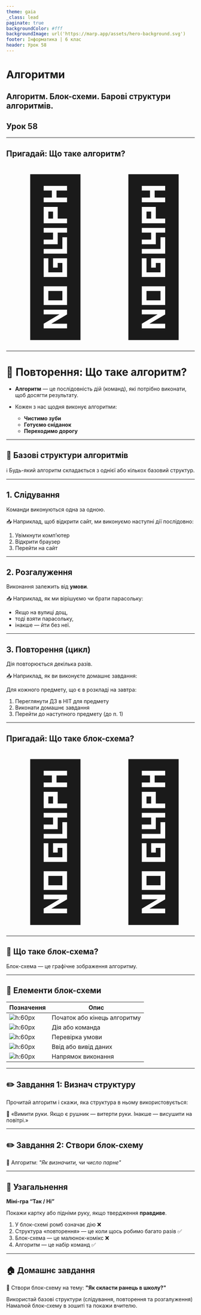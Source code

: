 ```yaml
---
theme: gaia
_class: lead
paginate: true
backgroundColor: #fff
backgroundImage: url('https://marp.app/assets/hero-background.svg')
footer: Інформатика | 6 клас
header: Урок 58
---
```


# **Алгоритми**

## Aлгоритм. Блок-схеми. Баpові структури алгоритмів.

## Урок **58**

---

## Пригадай: Що таке алгоритм?

<style>
  .centered {
    text-align: center;
    font-size: 400px;
  }
</style>

<div class="centered">
🙋‍♀️
</div>

---

# 🔁 Повторення: Що таке алгоритм?

- **Алгоритм** — це послідовність дій (команд), які потрібно виконати, щоб досягти результату.

- Кожен з нас щодня виконує алгоритми:
  - **Чистимо зуби**
  - **Готуємо сніданок**
  - **Переходимо дорогу**

---

## 🔄 Базові структури алгоритмів

ℹ️ Будь-який алгоритм складається з однієї або кількох базовий структур.

---

## 1. **Слідування**
Команди виконуються одна за одною.

📥 Наприклад, щоб відкрити сайт, ми виконуємо наступні дії послідовно:

1. Увімкнути комп’ютер
2. Відкрити браузер
3. Перейти на сайт

---

## 2. **Розгалуження**

Виконання залежить від **умови**.

📥 Наприклад, як ми вірішуємо чи брати парасольку:

- Якщо на вулиці дощ,
- тоді взяти парасольку,
- інакше — йти без неї.

---

## 3. **Повторення (цикл)**

Дія повторюється декілька разів.

📥 Наприклад, як ви виконуєте домашнє завдання:

Для кожного предмету, що є в розкладі на завтра:

1. Переглянути ДЗ в НІТ для предмету
2. Виконати домашнє завдання
3. Перейти до наступного предмету (до п. 1)

---

## Пригадай: Що таке блок-схема?

<style>
  .centered {
    text-align: center;
    font-size: 400px;
  }
</style>

<div class="centered">
🙋‍♀️
</div>

---

## 🧩 Що таке блок-схема?

Блок-схема — це графічне зображення алгоритму.

---

## 🔷 Елементи блок-схеми

| Позначення | Опис |
| ---------- | ---- |
| ![h:60px](./assets/58/begin-end.png) | Початок або кінець алгоритму |
| ![h:60px](./assets/58/process.png) | Дія або команда |
| ![h:60px](./assets/58/branching.png) | Перевірка умови |
| ![h:60px](./assets/58/input-output.png) | Ввід або вивід даних |
| ![h:60px](./assets/58/arrow.png) | Напрямок виконання |

---

## ✏️ Завдання 1: Визнач структуру

Прочитай алгоритм і скажи, яка структура в ньому використовується:

📌 «Вимити руки. Якщо є рушник — витерти руки. Інакше — висушити на повітрі.»

---

## ✏️ Завдання 2: Створи блок-схему

🔹 Алгоритм: *"Як визначити, чи число парне"*

---

## 🧠 Узагальнення

**Міні-гра “Так / Ні”**

Покажи картку або підніми руку, якщо твердження **правдиве**.

1. У блок-схемі ромб означає дію ❌
2. Структура «повторення» — це коли щось робимо багато разів ✅
3. Блок-схема — це малюнок-комікс ❌
4. Алгоритм — це набір команд ✅

---

## 🏠 Домашнє завдання

🔹 Створи блок-схему на тему:
**"Як скласти ранець в школу?"**

Використай базові структури (слідування, повторення та розгалуження)
Намалюй блок-схему в зошиті та покажи вчителю.
